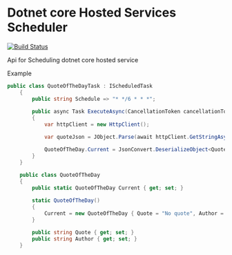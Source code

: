 # Dotnet core Hosted Services Scheduler

[![Build Status](https://travis-ci.org/Fazzani/hosted-services-scheduler.svg?branch=master)](https://travis-ci.org/Fazzani/hosted-services-scheduler)

Api for Scheduling dotnet core hosted service 

Example

```csharp
public class QuoteOfTheDayTask : IScheduledTask
    {
        public string Schedule => "* */6 * * *";
        
        public async Task ExecuteAsync(CancellationToken cancellationToken)
        {
            var httpClient = new HttpClient();

            var quoteJson = JObject.Parse(await httpClient.GetStringAsync("http://quotes.rest/qod.json"));

            QuoteOfTheDay.Current = JsonConvert.DeserializeObject<QuoteOfTheDay>(quoteJson["contents"]["quotes"][0].ToString());
        }
    }
    
    public class QuoteOfTheDay
    {	
        public static QuoteOfTheDay Current { get; set; }

        static QuoteOfTheDay()
        {
            Current = new QuoteOfTheDay { Quote = "No quote", Author = "Maarten" };
        }
        
        public string Quote { get; set; }
        public string Author { get; set; }
    }
```